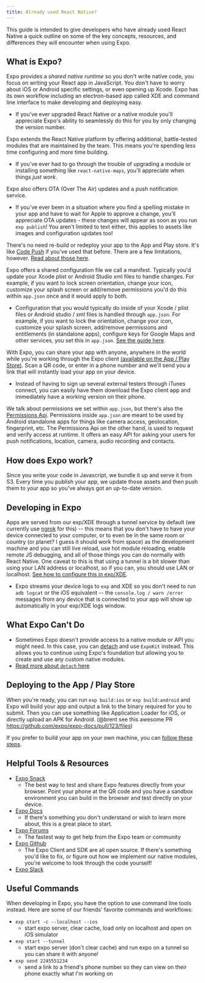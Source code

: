 ```yaml
---
title: Already used React Native?
---
```


This guide is intended to give developers who have already used React Native a quick outline on some of the key concepts, resources, and differences they will encounter when using Expo.

## What is Expo?

Expo provides a *shared native runtime* so you don't write native code, you focus on writing your React app in JavaScript. You don't have to worry about iOS or Android specific settings, or even opening up Xcode. Expo has its own workflow including an electron-based app called XDE and command line interface to make developing and deploying easy.

- If you've ever upgraded React Native or a native module you'll appreciate Expo's ability to seamlessly do this for you by only changing the version number.

Expo extends the React Native platform by offering additional, battle-tested modules that are maintained by the team. This means you're spending less time configuring and more time building.

- If you've ever had to go through the trouble of upgrading a module or installing something like `react-native-maps`, you'll appreciate when things *just work*.

Expo also offers OTA (Over The Air) updates and a push notification service.

- If you've ever been in a situation where you find a spelling mistake in your app and have to wait for Apple to approve a change, you'll appreciate OTA updates - these changes will appear as soon as you run `exp publish`! You aren't limited to text either, this applies to assets like images and configuration updates too!

There's no need re-build or redeploy your app to the App and Play store. It's like [Code Push](https://microsoft.github.io/code-push/) if you've used that before. There are a few limitations, however. [Read about those here](https://docs.expo.io/versions/latest/guides/publishing.html#limitations).

Expo offers a shared configuration file we call a manifest. Typically you'd update your Xcode plist or Android Studio xml files to handle changes. For example, if you want to lock screen orientation, change your icon, customize your splash screen or add/remove permissions you'd do this within `app.json` once and it would apply to both.

- Configuration that you would typically do inside of your Xcode / plist files or Android studio / xml files is handled through `app.json`. For example, if you want to lock the orientation, change your icon, customize your splash screen, add/remove permissions and entitlements (in standalone apps), configure keys for Google Maps and other services, you set this in `app.json`. [See the guide here](https://docs.expo.io/versions/latest/guides/configuration.html).

With Expo, you can share your app with anyone, anywhere in the world while you're working through the Expo client [(available on the App / Play Store)](https://expo.io). Scan a QR code, or enter in a phone number and we'll send you a link that will instantly load your app on your device.

- Instead of having to sign up several external testers through iTunes connect, you can easily have them download the Expo client app and immediately have a working version on their phone.

We talk about permissions we set within `app.json`, but there's also the [Permissions Api](https://docs.expo.io/versions/latest/guides/detach.html). Permissions inside `app.json` are meant to be used by Android standalone apps for things like camera access, geolocation, fingerprint, etc. The Permissions Api on the other hand, is used to request and verify access at runtime. It offers an easy API for asking your users for push notifications, location, camera, audio recording and contacts.

## How does Expo work?

Since you write your code in Javascript, we bundle it up and serve it from S3. Every time you publish your app, we update those assets and then push them to your app so you've always got an up-to-date version.

## Developing in Expo
Apps are served from our exp/XDE through a tunnel service by default (we currently use [ngrok](https://ngrok.com) for this) -- this means that you don't have to have your device connected to your computer, or to even be in the same room or country (or planet? I guess it should work from space) as the development machine and you can still live reload, use hot module reloading, enable remote JS debugging, and all of those things you can do normally with React Native. One caveat to this is that using a tunnel is a bit slower than using your LAN address or localhost, so if you can, you should use LAN or localhost. [See how to configure this in exp/XDE](https://docs.expo.io/versions/latest/guides/how-expo-works.html).

- Expo streams your device logs to `exp` and XDE so you don't need to run `adb logcat` or the iOS equivalent -- the `console.log / warn /error` messages from any device that is connected to your app will show up automatically in your exp/XDE logs window.

## What Expo Can't Do

- Sometimes Expo doesn't provide access to a native module or API you might need. In this case, you can [detach](https://docs.expo.io/versions/latest/guides/detach.html) and use `ExpoKit` instead.  This allows you to continue using Expo's foundation but allowing you to create and use any custom native modules.
- [Read more about `detach` here](https://docs.expo.io/versions/latest/guides/detach.html)

## Deploying to the App / Play Store

When you're ready, you can run `exp build:ios` or `exp build:android` and Expo will build your app and output a link to the binary required for you to submit. Then you can use something like Application Loader for iOS, or directly upload an APK for Android. (@brent see this awesome PR https://github.com/expo/expo-docs/pull/123/files)

If you prefer to build your app on your own machine, you can [follow these steps](https://github.com/expo/expo#standalone-apps).

## Helpful Tools & Resources

- [Expo Snack](https://snack.expo.io)
  - The best way to test and share Expo features directly from your browser. Point your phone at the QR code and you have a sandbox environment you can build in the browser and test directly on your device.
- [Expo Docs](https://docs.expo.io/versions/latest/index.html)
  - If there's something you don't understand or wish to learn more about, this is a great place to start.
- [Expo Forums](https://forums.expo.io)
  - The fastest way to get help from the Expo team or community
- [Expo Github](https://github.com/expo)
  - The Expo Client and SDK are all open source. If there's something you'd like to fix, or figure out how we implement our native modules, you're welcome to look through the code yourself!
- [Expo Slack](https://slack.expo.io)

## Useful Commands

When developing in Expo, you have the option to use command line tools instead. Here are some of our friends' favorite commands and workflows:
- `exp start -c --localhost --ios`
  - start expo server, clear cache, load only on localhost and open on iOS simulator
- `exp start --tunnel`
  - start expo server (don't clear cache) and run expo on a tunnel so you can share it with anyone!
- `exp send 2245551234`
  - send a link to a friend's phone number so they can view on their phone exactly what I'm working on
